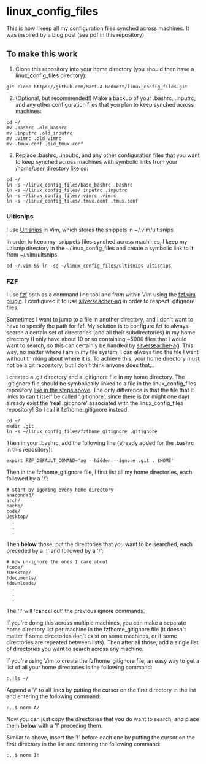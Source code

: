 # linux_config_files

This is how I keep all my configuration files synched across machines. It was
inspired by a blog post (see pdf in this repository)

## To make this work

1) Clone this repository into your home directory (you should then have a
linux_config_files directory):

```shell
git clone https://github.com/Matt-A-Bennett/linux_config_files.git
```

2) (Optional, but recommended!) Make a backup of your .bashrc, .inputrc, and
any other configuration files that you plan to keep synched across machines:
```shell
cd ~/
mv .bashrc .old_bashrc
mv .inputrc .old_inputrc
mv .vimrc .old_vimrc
mv .tmux.conf .old_tmux.conf
```

3) Replace .bashrc, .inputrc, and any other configuration files that you want
to keep synched across machines with symbolic links from your /home/user
directory like so:

```shell
cd ~/
ln -s ~/linux_config_files/base_bashrc .bashrc
ln -s ~/linux_config_files/.inputrc .inputrc
ln -s ~/linux_config_files/.vimrc .vimrc
ln -s ~/linux_config_files/.tmux.conf .tmux.conf
```

### Ultisnips
I use [Ultisnips](https://github.com/SirVer/ultisnips) in Vim, which stores the
snippets in ~/.vim/ultisnips

In order to keep my .snippets files synched across machines, I keep my ultisnip
directory in the ~/linux_config_files and create a symbolic link to it from
~/.vim/ultsnips

```shell
cd ~/.vim && ln -sd ~/linux_config_files/ultisnips ultisnips
```
### FZF
I use [fzf](https://github.com/junegunn/fzf) both as a command line tool and
from within Vim using the [fzf.vim
plugin](https://github.com/junegunn/fzf.vim). I configured it to use
[silverseacher-ag](https://github.com/ggreer/the_silver_searcher) in order to
respect .gitignore files.

Sometimes I want to jump to a file in another directory, and I don't want to
have to specify the path for fzf. My solution is to configure fzf to always
search a certain set of directories (and all their subdirectories) in my home
directory (I only have about 10 or so containing ~5000 files that I would want
to search, so this can certainly be handled by
[silverseacher-ag](https://github.com/ggreer/the_silver_searcher). This way, no
matter where I am in my file system, I can always find the file I want without
thinking about where it is. To achieve this, your home directory must not be a
git repository, but I don't think anyone does that...

I created a .git directory and a .gitignore file in my home directory. The
.gitignore file should be symbolically linked to a file in the
linux_config_files repository [like in the steps above](#to-make-this-work).
The only difference is that the file that it links to can't itself be called
'.gitignore', since there is (or might one day) already exist the 'real
.gitignore' associated with the linux_config_files repository! So I call it
fzfhome_gitignore instead.

```shell
cd ~/
mkdir .git
ln -s ~/linux_config_files/fzfhome_gitignore .gitignore
```

Then in your .bashrc, add the following line (already added for the .bashrc in
this repository):
```shell
export FZF_DEFAULT_COMAND='ag --hidden --ignore .git . $HOME'
```

Then in the fzfhome_gitignore file, I first list all my home directories, each
followed by a '/':
```shell
# start by igoring every home directory
anaconda3/
arch/
cache/
code/
Desktop/
  .
  .
  .
```

Then **below** those, put the directories that you want to be searched, each
preceded by a '!' and followed by a '/':

```shell
# now un-ignore the ones I care about
!code/
!Desktop/
!documents/
!downloads/
  .
  .
  .
```

The '!' will 'cancel out' the previous ignore commands.

If you're doing this across multiple machines, you can make a separate home
directory list per machine in the fzfhome_gitignore file (it doesn't matter if
some directories don't exist on some machines, or if some directories are
repeated between lists). Then after all those, add a single list of directories
you want to search across any machine.

If you're using Vim to create the fzfhome_gitignore file, an easy way to get a
list of all your home directories is the following command:
```shell
:.!ls ~/
```

Append a '/' to all lines by putting the cursor on the first directory in the
list and entering the following command:
```shell
:.,$ norm A/
```

Now you can just copy the directories that you do want to search, and place
them **below** with a '!' preceding them.

Similar to above, insert the '!' before each one by putting the cursor on the
first directory in the list and entering the following command:
```shell
:.,$ norm I!
```
